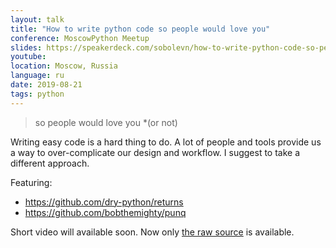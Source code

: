 ```yaml
---
layout: talk
title: "How to write python code so people would love you"
conference: MoscowPython Meetup
slides: https://speakerdeck.com/sobolevn/how-to-write-python-code-so-people-would-love-you-or-not
youtube:
location: Moscow, Russia
language: ru
date: 2019-08-21
tags: python
---
```


> so people would love you *(or not)

Writing easy code is a hard thing to do.
A lot of people and tools provide us
a way to over-complicate our design and workflow.
I suggest to take a different approach.

Featuring:
- <https://github.com/dry-python/returns>
- <https://github.com/bobthemighty/punq>

Short video will available soon.
Now only [the raw source](https://youtu.be/PZ9Gd6goyFs?t=1342) is available.
